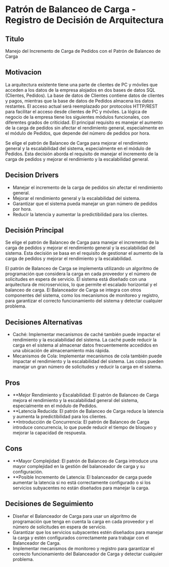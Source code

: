 **Patrón de Balanceo de Carga - Registro de Decisión de Arquitectura**
===========================================================

**Titulo**
--------

Manejo del Incremento de Carga de Pedidos con el Patrón de Balanceo de Carga

**Motivacion**
------------

La arquitectura existente tiene una parte de clientes de PC y móviles que acceden a los datos de la empresa alojados en dos bases de datos SQL (Clientes, Pedidos). La base de datos de Clientes contiene datos de clientes y pagos, mientras que la base de datos de Pedidos almacena los datos restantes. El acceso actual será reemplazado por protocolos HTTP/REST para facilitar el acceso desde clientes de PC y móviles. La lógica de negocio de la empresa tiene los siguientes módulos funcionales, con diferentes grados de criticidad. El principal requisito es manejar el aumento de la carga de pedidos sin afectar el rendimiento general, especialmente en el módulo de Pedidos, que depende del número de pedidos por hora.

Se elige el patrón de Balanceo de Carga para mejorar el rendimiento general y la escalabilidad del sistema, especialmente en el módulo de Pedidos. Esta decisión aborda el requisito de manejar el incremento de la carga de pedidos y mejorar el rendimiento y la escalabilidad general.

**Decision Drivers**
-----------------

*   Manejar el incremento de la carga de pedidos sin afectar el rendimiento general.
*	Mejorar el rendimiento general y la escalabilidad del sistema.
*	Garantizar que el sistema pueda manejar un gran número de pedidos por hora.
*	Reducir la latencia y aumentar la predictibilidad para los clientes.

**Decisión Principal**
----------------

Se elige el patrón de Balanceo de Carga para manejar el incremento de la carga de pedidos y mejorar el rendimiento general y la escalabilidad del sistema. Esta decisión se basa en el requisito de gestionar el aumento de la carga de pedidos y mejorar el rendimiento y la escalabilidad.

El patrón de Balanceo de Carga se implementa utilizando un algoritmo de programación que considera la carga en cada proveedor y el número de solicitudes en espera de servicio. El sistema está diseñado con una arquitectura de microservicios, lo que permite el escalado horizontal y el balanceo de carga. El Balanceador de Carga se integra con otros componentes del sistema, como los mecanismos de monitoreo y registro, para garantizar el correcto funcionamiento del sistema y detectar cualquier problema.

**Decisiones Alternativas**
------------------------

*   Caché: Implementar mecanismos de caché también puede impactar el rendimiento y la escalabilidad del sistema. La caché puede reducir la carga en el sistema al almacenar datos frecuentemente accedidos en una ubicación de almacenamiento más rápida.
*	Mecanismos de Cola: Implementar mecanismos de cola también puede impactar el rendimiento y la escalabilidad del sistema. Las colas pueden manejar un gran número de solicitudes y reducir la carga en el sistema.

**Pros**
------

*   **Mejor Rendimiento y Escalabilidad: El patrón de Balanceo de Carga mejora el rendimiento y la escalabilidad general del sistema, especialmente en el módulo de Pedidos.
*	**Latencia Reducida: El patrón de Balanceo de Carga reduce la latencia y aumenta la predictibilidad para los clientes.
*	**Introducción de Concurrencia: El patrón de Balanceo de Carga introduce concurrencia, lo que puede reducir el tiempo de bloqueo y mejorar la capacidad de respuesta.

**Cons**
------

*   **Mayor Complejidad: El patrón de Balanceo de Carga introduce una mayor complejidad en la gestión del balanceador de carga y su configuración.
*	**Posible Incremento de Latencia: El balanceador de carga puede aumentar la latencia si no está correctamente configurado o si los servicios subyacentes no están diseñados para manejar la carga.

**Decisiones de Seguimiento**
------------------------

*   Diseñar el Balanceador de Carga para usar un algoritmo de programación que tenga en cuenta la carga en cada proveedor y el número de solicitudes en espera de servicio.
*	Garantizar que los servicios subyacentes estén diseñados para manejar la carga y estén configurados correctamente para trabajar con el Balanceador de Carga.
*	Implementar mecanismos de monitoreo y registro para garantizar el correcto funcionamiento del Balanceador de Carga y detectar cualquier problema.